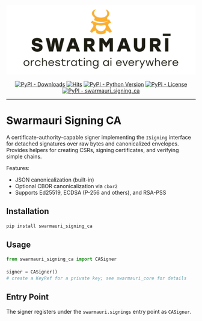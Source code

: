 ![Swarmauri Logo](https://github.com/swarmauri/swarmauri-sdk/blob/3d4d1cfa949399d7019ae9d8f296afba773dfb7f/assets/swarmauri.brand.theme.svg)


<p align="center">
    <a href="https://pypi.org/project/swarmauri_signing_ca/">
        <img src="https://img.shields.io/pypi/dm/swarmauri_signing_ca" alt="PyPI - Downloads"/></a>
    <a href="https://hits.sh/github.com/swarmauri/swarmauri-sdk/tree/master/pkgs/standards/swarmauri_signing_ca/">
        <img alt="Hits" src="https://hits.sh/github.com/swarmauri/swarmauri-sdk/tree/master/pkgs/standards/swarmauri_signing_ca.svg"/></a>
    <a href="https://pypi.org/project/swarmauri_signing_ca/">
        <img src="https://img.shields.io/pypi/pyversions/swarmauri_signing_ca" alt="PyPI - Python Version"/></a>
    <a href="https://pypi.org/project/swarmauri_signing_ca/">
        <img src="https://img.shields.io/pypi/l/swarmauri_signing_ca" alt="PyPI - License"/></a>
    <a href="https://pypi.org/project/swarmauri_signing_ca/">
        <img src="https://img.shields.io/pypi/v/swarmauri_signing_ca?label=swarmauri_signing_ca&color=green" alt="PyPI - swarmauri_signing_ca"/></a>
</p>

---

# Swarmauri Signing CA

A certificate-authority-capable signer implementing the `ISigning` interface for detached
signatures over raw bytes and canonicalized envelopes. Provides helpers for creating CSRs,
signing certificates, and verifying simple chains.

Features:
- JSON canonicalization (built-in)
- Optional CBOR canonicalization via `cbor2`
- Supports Ed25519, ECDSA (P-256 and others), and RSA-PSS

## Installation

```bash
pip install swarmauri_signing_ca
```

## Usage

```python
from swarmauri_signing_ca import CASigner

signer = CASigner()
# create a KeyRef for a private key; see swarmauri_core for details
```

## Entry Point

The signer registers under the `swarmauri.signings` entry point as `CASigner`.
